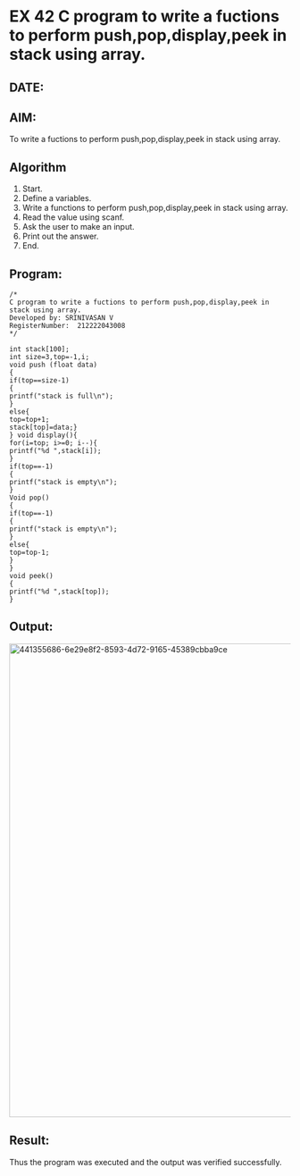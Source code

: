 # EX 42 C program to write a fuctions to perform push,pop,display,peek in stack using array.
## DATE:
## AIM:
To write a fuctions to perform push,pop,display,peek in stack using array.

## Algorithm
1. Start.
2. Define a variables.
3. Write a functions to perform push,pop,display,peek in stack using array.
4. Read the value using scanf.
5. Ask the user to make an input.
6. Print out the answer.
7. End.

## Program:
```
/*
C program to write a fuctions to perform push,pop,display,peek in stack using array.
Developed by: SRINIVASAN V
RegisterNumber:  212222043008
*/
```
```
int stack[100]; 
int size=3,top=-1,i; 
void push (float data) 
{ 
if(top==size-1) 
{ 
printf("stack is full\n"); 
} 
else{ 
top=top+1; 
stack[top]=data;} 
} void display(){ 
for(i=top; i>=0; i--){ 
printf("%d ",stack[i]); 
} 
if(top==-1) 
{ 
printf("stack is empty\n"); 
}
Void pop() 
{ 
if(top==-1) 
{ 
printf("stack is empty\n"); 
} 
else{ 
top=top-1; 
} 
} 
void peek() 
{ 
printf("%d ",stack[top]); 
}
```

## Output:
<img width="797" height="848" alt="441355686-6e29e8f2-8593-4d72-9165-45389cbba9ce" src="https://github.com/user-attachments/assets/648cb475-2b40-4df7-982e-c66df52ec20d" />




## Result:
Thus the program was executed and the output was verified successfully.
